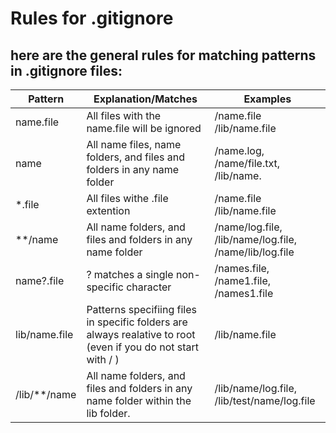# Rules for .gitignore
## here are the general rules for matching patterns in .gitignore files:

| Pattern  | Explanation/Matches | Examples |
| -------- | ------------------- | -------- |
| name.file| All files with the name.file will be ignored | /name.file /lib/name.file |
|name | All name files, name folders, and files and folders in any name folder | /name.log, /name/file.txt, /lib/name.|
|*.file | All files withe .file extention |	/name.file /lib/name.file |
|**/name | 	All name folders, and files and folders in any name folder |  /name/log.file, /lib/name/log.file, /name/lib/log.file |
|name?.file |	? matches a single non-specific character |	/names.file, /name1.file, /names1.file |
|lib/name.file | Patterns specifiing files in specific folders are always realative to root (even if you do not start with / )| /lib/name.file|
|/lib/**/name |	All name folders, and files and folders in any name folder within the lib folder.|/lib/name/log.file, /lib/test/name/log.file |